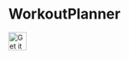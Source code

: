 # WorkoutPlanner

<a href='https://play.google.com/store/apps/details?id=com.shibedays.workoutplanner&pcampaignid=MKT-Other-global-all-co-prtnr-py-PartBadge-Mar2515-1'><img alt='Get it on Google Play' src='https://play.google.com/intl/en_us/badges/images/generic/en_badge_web_generic.png' height=36px/></a>
